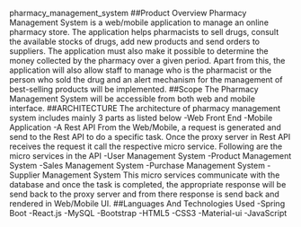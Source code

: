 pharmacy_management_system
##Product Overview
Pharmacy Management System is a web/mobile application to manage an online pharmacy store. The application helps pharmacists to sell drugs, consult the available stocks of drugs, add new products and send orders to suppliers. The application must also make it possible to determine the money collected by the pharmacy over a given period. Apart from this, the application will also allow staff to manage who is the pharmacist or the person who sold the drug and an alert mechanism for the management of best-selling products will be implemented.
##Scope
The Pharmacy Management System will be accessible from both web and mobile interface.
##ARCHITECTURE
The architecture of pharmacy management system includes mainly 3 parts as listed below -Web Front End -Mobile Application -A Rest API
From the Web/Mobile, a request is generated and send to the Rest API to do a specific task. Once the proxy server in Rest API receives the request it call the respective micro service. Following are the micro services in the API -User Management System -Product Management System -Sales Management System -Purchase Management System -Supplier Management System
This micro services communicate with the database and once the task is completed, the appropriate response will be send back to the proxy server and from there response is send back and rendered in Web/Mobile UI.
##Languages And Technologies Used -Spring Boot
-React.js
-MySQL
-Bootstrap
-HTML5
-CSS3
-Material-ui
-JavaScript
